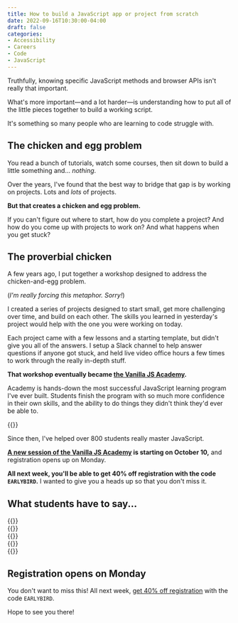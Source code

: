 ```yaml
---
title: How to build a JavaScript app or project from scratch
date: 2022-09-16T10:30:00-04:00
draft: false
categories:
- Accessibility
- Careers
- Code
- JavaScript
---
```


Truthfully, knowing specific JavaScript methods and browser APIs isn't really that important.

What's more important&mdash;and a lot harder&mdash;is understanding how to put all of the little pieces together to build a working script. 

It's something so many people who are learning to code struggle with.

## The chicken and egg problem

You read a bunch of tutorials, watch some courses, then sit down to build a little something and... _nothing_.

Over the years, I've found that the best way to bridge that gap is by working on projects. Lots and _lots_ of projects.

**But that creates a chicken and egg problem.**

If you can't figure out where to start, how do you complete a project? And how do you come up with projects to work on? And what happens when you get stuck?

## The proverbial chicken

A few years ago, I put together a workshop designed to address the chicken-and-egg problem.

(_I'm really forcing this metaphor. Sorry!_)

I created a series of projects designed to start small, get more challenging over time, and build on each other. The skills you learned in yesterday's project would help with the one you were working on today.

Each project came with a few lessons and a starting template, but didn't give you all of the answers. I setup a Slack channel to help answer questions if anyone got stuck, and held live video office hours a few times to work through the really in-depth stuff.

**That workshop eventually became [the Vanilla JS Academy](https://vanillajsacademy.com).**

Academy is hands-down the most successful JavaScript learning program I've ever built. Students finish the program with so much more confidence in their own skills, and the ability to do things they didn't think they'd ever be able to.

{{<testimonial for="lauraKalbag" photo="true">}}

Since then, I've helped over 800 students really master JavaScript.

**[A new session of the Vanilla JS Academy](https://vanillajsacademy.com) is starting on October 10,** and registration opens up on Monday. 

**All next week, you'll be able to get 40% off registration with the code `EARLYBIRD`.** I wanted to give you a heads up so that you don't miss it.

## What students have to say...

<div class="margin-bottom">{{<testimonial for="leticiaOneill2" photo="true">}}</div>
<div class="margin-bottom">{{<testimonial for="walterJenkins" photo="true">}}</div>
<div class="margin-bottom">{{<testimonial for="mariaBlair2" photo="true">}}</div>
<div class="margin-bottom">{{<testimonial for="stewartDavis" photo="true">}}</div>
<div class="margin-bottom">{{<testimonial for="izziKoning" photo="true">}}</div>

## Registration opens on Monday

You don't want to miss this! All next week, [get 40% off registration](https://vanillajsacademy.com) with the code `EARLYBIRD`.

Hope to see you there!